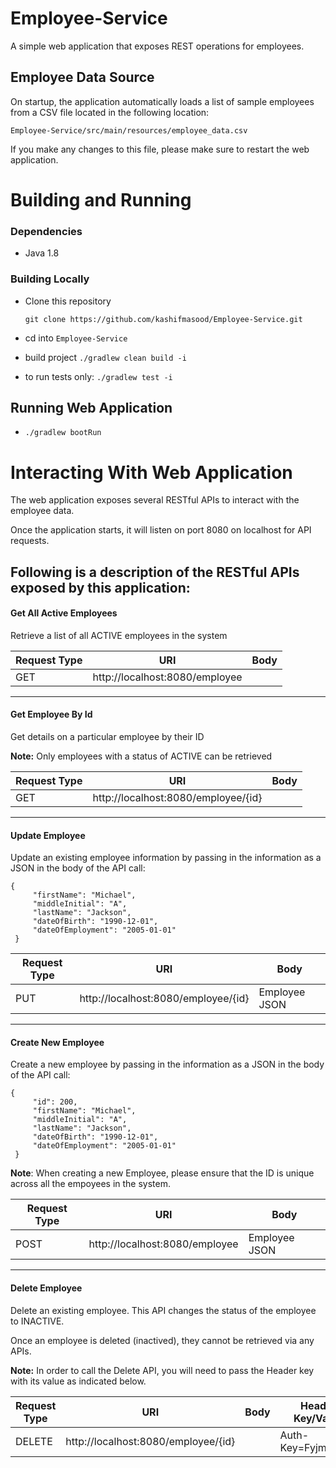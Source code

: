 # Employee-Service
A simple web application that exposes REST operations for employees.

## Employee Data Source #
On startup, the application automatically loads a list of sample employees from 
a CSV file located in the following location:

    Employee-Service/src/main/resources/employee_data.csv

If you make any changes to this file, please make sure to restart the web application.

# Building and Running #

### Dependencies ###
- Java 1.8

### Building Locally ###
- Clone this repository

  `git clone https://github.com/kashifmasood/Employee-Service.git`
  
- cd into `Employee-Service`

- build project `./gradlew clean build -i`

- to run tests only: `./gradlew test -i`

## Running Web Application ##
 
- ``./gradlew bootRun`` 

# Interacting With Web Application #
The web application exposes several RESTful APIs to interact with the employee data.

Once the application starts, it will listen on port 8080 on localhost for API requests. 

Following is a description of the RESTful APIs exposed by this application:
---
#### Get All Active Employees ####

    
Retrieve a list of all ACTIVE employees in the system
    
| Request Type | URI | Body |
|--------------|-----|------|
| GET|http://localhost:8080/employee|

---
#### Get Employee By Id ####

Get details on a particular employee by their ID

**Note:** Only employees with a status of ACTIVE can be retrieved
    
| Request Type | URI | Body |
|--------------|-----|------|
| GET|http://localhost:8080/employee/{id}|

---
#### Update Employee ####

Update an existing employee information by passing in the information as a JSON in the body of the API call:

`````
{
     "firstName": "Michael",
     "middleInitial": "A",
     "lastName": "Jackson",
     "dateOfBirth": "1990-12-01",
     "dateOfEmployment": "2005-01-01"
 }
 ````` 
 
    
| Request Type | URI | Body |
|--------------|-----|------|
| PUT|http://localhost:8080/employee/{id}|Employee JSON 

---
#### Create New Employee ####

Create a new employee by passing in the information as a JSON in the body of the API call:

`````
{
     "id": 200,
     "firstName": "Michael",
     "middleInitial": "A",
     "lastName": "Jackson",
     "dateOfBirth": "1990-12-01",
     "dateOfEmployment": "2005-01-01"
 }
 ````` 
 
 **Note**: When creating a new Employee, please ensure that the ID is unique across all the empoyees in the system.
    
| Request Type | URI | Body |
|--------------|-----|------|
| POST|http://localhost:8080/employee|Employee JSON 

---
#### Delete Employee ####

Delete an existing employee. This API changes the status of the employee to INACTIVE. 

Once an employee is deleted (inactived), they cannot be retrieved via any APIs. 

**Note:** In order to call the Delete API, you will need to pass the Header key with its value as indicated below.
    
| Request Type | URI | Body | Header Key/Value |
|--------------|-----|------| ------- |
| DELETE|http://localhost:8080/employee/{id}| |Auth-Key=FyjmRx6sg

